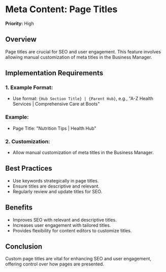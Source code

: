 # Meta Content: Page Titles

**Priority:** High

## Overview
Page titles are crucial for SEO and user engagement. This feature involves allowing manual customization of meta titles in the Business Manager.

## Implementation Requirements

### 1. Example Format:
- Use format: `{Hub Section Title} | {Parent Hub}`, e.g., "A-Z Health Services | Comprehensive Care at Boots"

### Example:
- Page Title: "Nutrition Tips | Health Hub"

### 2. Customization:
- Allow manual customization of meta titles in the Business Manager.

## Best Practices
- Use keywords strategically in page titles.
- Ensure titles are descriptive and relevant.
- Regularly review and update titles for SEO.

## Benefits
- Improves SEO with relevant and descriptive titles.
- Increases user engagement with tailored titles.
- Provides flexibility for content editors to customize titles.

## Conclusion
Custom page titles are vital for enhancing SEO and user engagement, offering control over how pages are presented.

